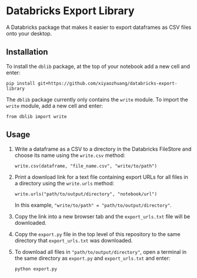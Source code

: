 # Databricks Export Library

A Databricks package that makes it easier to export dataframes as CSV files onto your desktop.

## Installation

To install the `dblib` package, at the top of your notebook add a new cell and enter:

```
pip install git+https://github.com/xiyaozhuang/databricks-export-library
```

The `dblib` package currently only contains the `write` module. To import the `write` module, add a new cell and enter:

```
from dblib import write
```

## Usage

1.  Write a dataframe as a CSV to a directory in the Databricks FileStore and choose its name using the `write.csv` method:

    ```
    write.csv(dataframe, "file_name.csv", "write/to/path")
    ```

2.  Print a download link for a text file containing export URLs for all files in a directory using the `write.urls` method:

    ```
    write.urls("path/to/output/directory", "notebook/url")
    ```

    In this example, `"write/to/path" = "path/to/output/directory"`.

3.  Copy the link into a new browser tab and the `export_urls.txt` file will be downloaded.

4.  Copy the `export.py` file in the top level of this repository to the same directory that `export_urls.txt` was downloaded.

5.  To download all files in `"path/to/output/directory"`, open a terminal in the same directory as `export.py` and `export_urls.txt` and enter:

    ```
    python export.py
    ```
